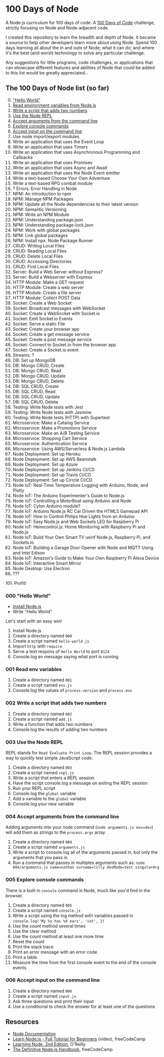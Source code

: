 # 100 Days of Node
A Node.js curriculum for 100 days of code. A [100 Days of Code](https://www.100daysofcode.com/) challenge, strictly focusing on Node and Node-adjacent code.

I created this repository to learn the breadth and depth of Node. It became a source to help other developers learn more about using Node. Spend 100 days learning all about the in and outs of Node; what it can do; and where it's the best (and worst) technology to solve any particular challenge.

Any suggestions for little programs, code challenges, or applications that can showcase different features and abilities of Node that could be added to this list would be greatly appreciated...

## The 100 Days of Node list (so far)
<!-- 
## Topics that I don't know how to work into a small application or code challenges, yet:
- Using Node Locally (Name some additional reasons to use Node locally)
- Asynchronous Patterns
- Advanced Streams
- HTTP Streams
- ???
-->
0. ["Hello World"](#000-hello-world)
1. [Read environment variables from Node.js](#001-read-env-variables)
1. [Write a script that adds two numbers](#002-write-a-script-that-adds-two-numbers)
1. [Use the Node REPL](#003-use-the-node-repl)
1. [Accept arguments from the command line](#004-accept-arguments-from-the-command-line)
1. [Explore console commands](#005-explore-console-commands)
1. [Accept input on the command line](#006-accept-input-on-the-command-line)
1. Use node import/export modules
1. Write an application that uses the Event Loop
1. Write an application that uses Timers
1. Write an application that uses Asynchronous Programming and Callbacks
1. Write an application that uses Promises
1. Write an application that uses Async and Await
1. Write an application that uses the Node Event emitter
1. Write a text-based Choose Your Own Adventure
1. Write a text-based RPG combat module
1. ? Errors: Error Handling in Node
1. NPM: An introduction to npm
1. NPM: Manage NPM Packages
1. NPM: Update all the Node dependencies to their latest version
1. NPM: Semantic Versioning
1. NPM: Write an NPM Module
1. NPM: Understanding package.json
1. NPM: Understanding package-lock.json
1. NPM: Work with global packages
1. NPM: Link global packages
1. NPM: Install npx: Node Package Runner
1. CRUD: Writing Local Files
1. CRUD: Reading Local Files
1. CRUD: Delete Local Files
1. CRUD: Accessing Directories
1. CRUD: Find Local Files
1. Server: Build a Web Server without Express?
1. Server: Build a Webserver with Express
1. HTTP Module: Make a GET request
1. HTTP Module: Create a web server
1. HTTP Module: Create a file server
1. HTTP Module: Collect POST Data
1. Socket: Create a Web Socket
1. Socket: Broadcast messages with WebSocket
1. Socket: Create a WebSocket with Socket.io
1. Socket: Emit Socket.io Events
1. Socket: Serve a static File
1. Socket: Create your browser app
1. Socket: Create a get message service
1. Socket: Create a post message service
1. Socket: Connect to Socket.io from the browser app
1. Socket: Create a Socket.io event
1. Streams: ?
1. DB: Set up MongoDB
1. DB: Mongo CRUD, Create
1. DB: Mongo CRUD, Read
1. DB: Mongo CRUD, Update
1. DB: Mongo CRUD, Delete
1. DB: SQL CRUD, Create
1. DB: SQL CRUD, Read
1. DB: SQL CRUD, Update
1. DB: SQL CRUD, Delete
1. Testing: Write Node tests with Jest
1. Testing: Write Node tests with Jasmine
1. Testing: Write Node tests (HTTP) with Supertest
1. Microservice: Make a Catalog Service
1. Microservice: Make a Promotions Service
1. Microservice: Make an A/B Testing Service
1. Microservice: Shopping Cart Service
1. Microservice: Authentication Service
1. Microservice: Using AWS/Serverless & Node.js Lambda
1. Node Deployment: Set up Heroku
1. Node Deployment: Set up AWS Beanstalk
1. Node Deployment: Set up Azure
1. Node Deployment: Set up Jenkins CI/CD
1. Node Deployment: Set up Travis CI/CD
1. Node Deployment: Set up Cirrcle CI/CD
1. Node IoT: Real-Time Temperature Logging with Arduino, Node, and Plotly
1. Node IoT: The Arduino Experimenter's Guide to Node.js
1. Node IoT: Controlling a MotorBoat using Arduino and Node
1. Node IoT: Cylon Arduino module?
1. Node IoT: Arduino Node.js RC Car Driven the HTML5 Gamepad API
1. Node IoT: How to Control Philips Hue Lights from an Arduino
1. Node IoT: Easy Node.js and Web Sockets LED for Raspberry Pi
1. Node IoT: Heimcontrol.js: Home Monitoring with Raspberry Pi and Node.js
1. Node IoT: Build Your Own Smart TV usinf Node.js, Raspberry Pi, and Sockets.io
1. Node IoT: Building a Garage Door Opener with Node and MQTT Using and Intel Edison
1. Node IoT: Amazon's Guide to Make Your Own Raspberry Pi Alexa Device
1. Node IoT: Interactive Smart Mirror
1. Node Desktop: Use Electron
1. ???

101\. Profit!

### 000 "Hello World"
- [Install Node.js](https://nodejs.org/en/download/)
- Write "Hello World"

Let's start with an easy win! 
1. Install Node.js
1. Create a directory named `000`
1. Create a script named `hello-world.js`
1. Import `http` with `require`
1. Serve a text respons of `Hello World` to port `8124`
1. Console.log an message saying what port is running

### 001 Read env variables
1. Create a directory named `001`
1. Create a script named `env.js`
1. Console.log the values of `process.version` and `process.env`

### 002 Write a script that adds two numbers
1. Create a directory named `002`
1. Create a script named `add.js`
1. Write a function that adds two numbers
1. Console.log the results of adding two numbers

### 003 Use the Node REPL
REPL stands for `Read Evaluate Print Loop`. The REPL session provides a way to quickly test simple JavaScript code.

1. Create a directory named `003`
1. Create a script named `repl.js`
1. Write a script that enters a REPL session
1. Have the script console.log a message on exiting the REPL session
1. Run your REPL script
1. Console.log the `global` variable
1. Add a variable to the `global` variable
1. Console.log your new variable

### 004 Accept arguments from the command line
Adding arguments into your node command (`node arguments.js env=dev`) will add them as strings to the `process.argv` array.

1. Create a directory named `004`
1. Create a script named `arguments.js`
1. Write a script to console.log all of the arguments passed in, but only the arguments that you pass in
1. Run a command that passes in multiples arguments such as: `node 004/arguments.js name=nathan surname=lilly devMode=test singularArg`

### 005 Explore console commands
There is a built in `console` command in Node, much like you'd find in the browser.

1. Create a directory named `005`
1. Create a script named `console.js`
1. Write a script using the log method with variables passed in `console.log('My %s has %d ears', 'cat', 2)`
1. Use the count method several times
1. Use the clear method
1. Use the count method at least one more time
1. Reset the count
1. Print the stack trace
1. Print an error message with an error code
1. Print a table
1. Measure the time from the first console event to the end of the console events

### 006 Accept input on the command line
1. Create a directory named `006`
1. Create a script named `input.js`
1. Ask three questions and print their input
1. Use a conditional to check the answer for at least one of the questions

## Resources
- [Node Documentation](https://nodejs.org/api/)
- [Learn Node.js - Full Tutorial for Beginners](https://www.youtube.com/watch?v=RLtyhwFtXQA) (video), freeCodeCamp
- [Learning Node, 2nd Edition](https://oreilly.com/library/view/learning-node-2nd/9781491943113/), O'Reilly
- [The Definitive Node.js Handbook](https://www.freecodecamp.org/news/node-js-handbook/), freeCodeCamp
